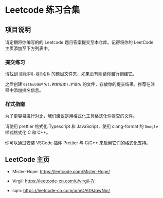 # Leetcode 练习合集

## 项目说明

请定期将你编写的的 Leetcode 题目答案提交至本仓库。记得将你的 LeetCode 主页添加至下方列表中。

### 提交练习

请找到 `题目序号-题目名称` 的题目文件夹，如果没有则请你自行创建它。

之后创建 `Github账户名(.答案版本).扩展名` 的文件，存放你的提交结果。推荐在注释中添加排名信息。

### 样式指南

为了更容易进行对比，我们建议是用格式化工具格式化你提交的文件。

请使用 prettier 格式化 Typescript 和 JavaScript，使用 clang-format 的 `Google` 样式格式化 C 和 C++。

你可以通过安装 VSCode 插件 Prettier 与 C/C++ 来启用它们的格式化支持。

## LeetCode 主页

- Mister-Hope: <https://leetcode.com/Mister-Hope/>

- Virgil: <https://leetcode-cn.com/u/virgil-7/>

- sqm: <https://leetcode-cn.com/u/mOAG9JqwNm/>
